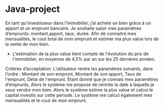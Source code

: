 # Java-project

En tant qu'investisseur dans l’immobilier, j’ai acheté un bien grâce à un apport et un emprunt bancaire.
Je souhaite saisir mes paramètres d’emprunts: montant,apport, taux, durée. 
Afin de connaitre mes mensualités, le cout total de mon emprunt et estimer ma plus value lors de la vente de mon bien.
* L'estimation de la plus value tient compte de l'évolution du prix de l'immobilier, en moyenne de 4,5% par an sur les 25 dernères années.
 
 
 
Critères d’acceptation:
L’utilisateur rentre les paramètres suivants, dans l’ordre : Montant de son emprunt, Montant de son apport, Taux de l'emprunt, Délai de l'emprunt.
Etant donné que je connais mes paramètres d’emprunts,
Alors le système me propose de rentrée la date à laquelle je veux vendre mon bien.
Alors le système estime la plus value et calcul le capital investis sur cette periode.
Le système me calcul également mes mensualités et le cout de mon emprunt.
 
